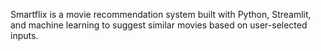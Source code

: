 Smartflix is a movie recommendation system built with Python, Streamlit, and machine learning to suggest similar movies based on user-selected inputs.
